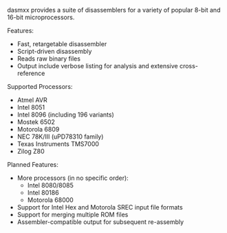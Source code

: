 dasmxx provides a suite of disassemblers for a variety of popular 8-bit and 16-bit microprocessors.

Features:
  * Fast, retargetable disassembler
  * Script-driven disassembly
  * Reads raw binary files
  * Output include verbose listing for analysis and extensive cross-reference

Supported Processors:
  * Atmel AVR
  * Intel 8051
  * Intel 8096 (including 196 variants)
  * Mostek 6502
  * Motorola 6809
  * NEC 78K/III (uPD78310 family)
  * Texas Instruments TMS7000
  * Zilog Z80

Planned Features:
  * More processors (in no specific order):
    * Intel 8080/8085
    * Intel 80186
    * Motorola 68000
  * Support for Intel Hex and Motorola SREC input file formats
  * Support for merging multiple ROM files
  * Assembler-compatible output for subsequent re-assembly
  

